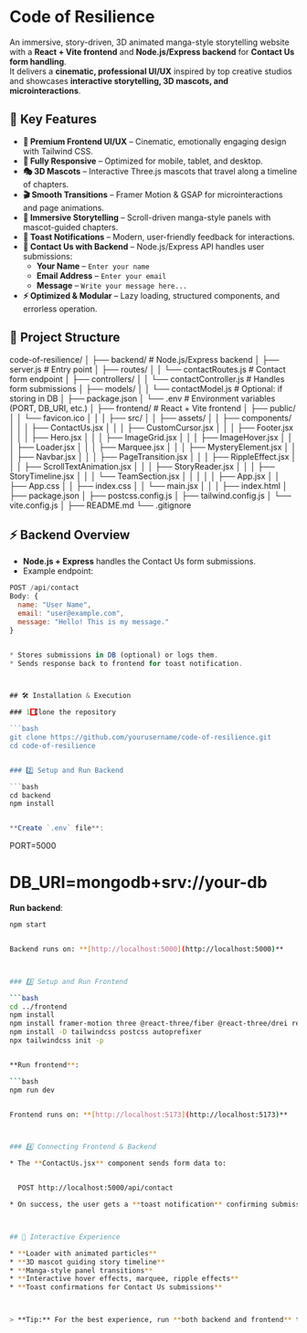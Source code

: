 # Code of Resilience

An immersive, story-driven, 3D animated manga-style storytelling website with a **React + Vite frontend** and **Node.js/Express backend** for **Contact Us form handling**.  
It delivers a **cinematic, professional UI/UX** inspired by top creative studios and showcases **interactive storytelling, 3D mascots, and microinteractions**.



## 🌟 Key Features

- **🎨 Premium Frontend UI/UX** – Cinematic, emotionally engaging design with Tailwind CSS.
- **📱 Fully Responsive** – Optimized for mobile, tablet, and desktop.
- **🎭 3D Mascots** – Interactive Three.js mascots that travel along a timeline of chapters.
- **🎬 Smooth Transitions** – Framer Motion & GSAP for microinteractions and page animations.
- **📜 Immersive Storytelling** – Scroll-driven manga-style panels with mascot-guided chapters.
- **🍞 Toast Notifications** – Modern, user-friendly feedback for interactions.
- **📨 Contact Us with Backend** – Node.js/Express API handles user submissions:
  - **Your Name** – `Enter your name`
  - **Email Address** – `Enter your email`
  - **Message** – `Write your message here...`
- **⚡ Optimized & Modular** – Lazy loading, structured components, and errorless operation.


## 📁 Project Structure



code-of-resilience/
│
├── backend/                   # Node.js/Express backend
│   ├── server.js               # Entry point
│   ├── routes/
│   │   └── contactRoutes.js     # Contact form endpoint
│   ├── controllers/
│   │   └── contactController.js # Handles form submissions
│   ├── models/
│   │   └── contactModel.js      # Optional: if storing in DB
│   ├── package.json
│   └── .env                     # Environment variables (PORT, DB\_URI, etc.)
│
├── frontend/                   # React + Vite frontend
│   ├── public/
│   │   └── favicon.ico
│   │
│   ├── src/
│   │   ├── assets/
│   │   ├── components/
│   │   │   ├── ContactUs.jsx
│   │   │   ├── CustomCursor.jsx
│   │   │   ├── Footer.jsx
│   │   │   ├── Hero.jsx
│   │   │   ├── ImageGrid.jsx
│   │   │   ├── ImageHover.jsx
│   │   │   ├── Loader.jsx
│   │   │   ├── Marquee.jsx
│   │   │   ├── MysteryElement.jsx
│   │   │   ├── Navbar.jsx
│   │   │   ├── PageTransition.jsx
│   │   │   ├── RippleEffect.jsx
│   │   │   ├── ScrollTextAnimation.jsx
│   │   │   ├── StoryReader.jsx
│   │   │   ├── StoryTimeline.jsx
│   │   │   └── TeamSection.jsx
│   │   │
│   │   ├── App.jsx
│   │   ├── App.css
│   │   ├── index.css
│   │   └── main.jsx
│   │
│   ├── index.html
│   ├── package.json
│   ├── postcss.config.js
│   ├── tailwind.config.js
│   └── vite.config.js
│
├── README.md
└── .gitignore



## ⚡ Backend Overview

- **Node.js + Express** handles the Contact Us form submissions.  
- Example endpoint:  

```js
POST /api/contact
Body: {
  name: "User Name",
  email: "user@example.com",
  message: "Hello! This is my message."
}


* Stores submissions in DB (optional) or logs them.
* Sends response back to frontend for toast notification.



## 🛠️ Installation & Execution

### 1️⃣ Clone the repository

```bash
git clone https://github.com/yourusername/code-of-resilience.git
cd code-of-resilience


### 2️⃣ Setup and Run Backend

```bash
cd backend
npm install


**Create `.env` file**:

```
PORT=5000
# DB_URI=mongodb+srv://your-db


**Run backend**:

```bash
npm start


Backend runs on: **[http://localhost:5000](http://localhost:5000)**



### 3️⃣ Setup and Run Frontend

```bash
cd ../frontend
npm install
npm install framer-motion three @react-three/fiber @react-three/drei react-hot-toast gsap
npm install -D tailwindcss postcss autoprefixer
npx tailwindcss init -p


**Run frontend**:

```bash
npm run dev


Frontend runs on: **[http://localhost:5173](http://localhost:5173)**



### 4️⃣ Connecting Frontend & Backend

* The **ContactUs.jsx** component sends form data to:


  POST http://localhost:5000/api/contact

* On success, the user gets a **toast notification** confirming submission.



## 🎨 Interactive Experience

* **Loader with animated particles**
* **3D mascot guiding story timeline**
* **Manga-style panel transitions**
* **Interactive hover effects, marquee, ripple effects**
* **Toast confirmations for Contact Us submissions**



> **Tip:** For the best experience, run **both backend and frontend** together, open in fullscreen, and scroll slowly to enjoy all **animations, microinteractions, and 3D mascot effects**.





